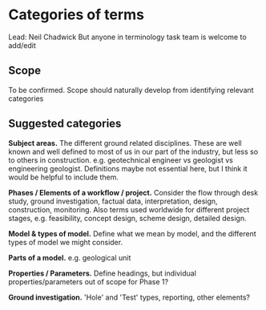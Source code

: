 # Categories of terms
Lead: Neil Chadwick
But anyone in terminology task team is welcome to add/edit

## Scope
To be confirmed. Scope should naturally develop from identifying relevant categories

## Suggested categories

**Subject areas.**
The different ground related disciplines. These are well known and well defined to most of us in our part of the industry, but less so to others in construction. e.g. geotechnical engineer vs geologist vs engineering geologist. Definitions maybe not essential here, but I think it would be helpful to include them.

**Phases / Elements of a workflow / project.**
Consider the flow through desk study, ground investigation, factual data, interpretation, design, construction, monitoring. Also terms used worldwide for different project stages, e.g. feasibility, concept design, scheme design, detailed design.

**Model & types of model.**
Define what we mean by model, and the different types of model we might consider.

**Parts of a model.**
e.g. geological unit

**Properties / Parameters.**
Define headings, but individual properties/parameters out of scope for Phase 1?

**Ground investigation.**
'Hole' and 'Test' types, reporting, other elements?
